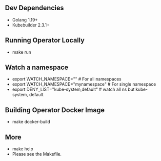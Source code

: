 ## Dev Dependencies

- Golang 1.19+
- Kubebuilder 2.3.1+

## Running Operator Locally

- make run

## Watch a namespace

- export WATCH_NAMESPACE="" # For all namespaces
- export WATCH_NAMESPACE="mynamespace" # For single namespace
- export DENY_LIST="kube-system,default" # watch all ns but kube-system, default

## Building Operator Docker Image

- make docker-build

## More

- make help
- Please see the Makefile.

